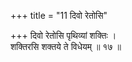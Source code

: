 +++
title = "11 दिवो रेतोसि"

+++
दिवो रेतोसि पृथिव्यां शक्तिः ।  
शक्तिरसि शक्तये ते विधेयम् ॥ १७ ॥